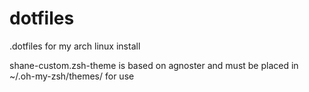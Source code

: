 # dotfiles
.dotfiles for my arch linux install

shane-custom.zsh-theme is based on agnoster and must be placed in
~/.oh-my-zsh/themes/ for use
